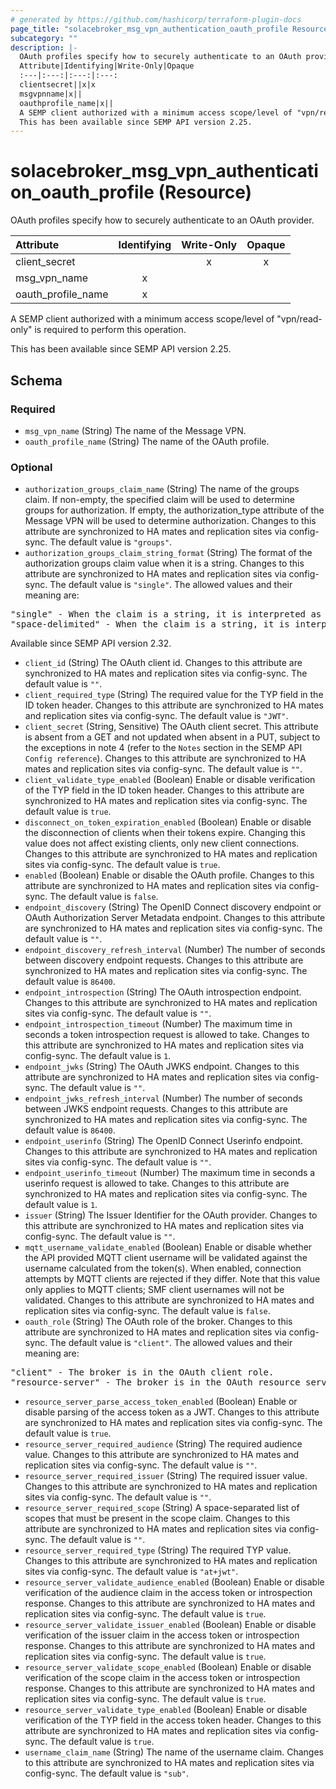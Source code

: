 ```yaml
---
# generated by https://github.com/hashicorp/terraform-plugin-docs
page_title: "solacebroker_msg_vpn_authentication_oauth_profile Resource - solacebroker"
subcategory: ""
description: |-
  OAuth profiles specify how to securely authenticate to an OAuth provider.
  Attribute|Identifying|Write-Only|Opaque
  :---|:---:|:---:|:---:
  clientsecret||x|x
  msgvpnname|x||
  oauthprofile_name|x||
  A SEMP client authorized with a minimum access scope/level of "vpn/read-only" is required to perform this operation.
  This has been available since SEMP API version 2.25.
---
```


# solacebroker_msg_vpn_authentication_oauth_profile (Resource)

OAuth profiles specify how to securely authenticate to an OAuth provider.


Attribute|Identifying|Write-Only|Opaque
:---|:---:|:---:|:---:
client_secret||x|x
msg_vpn_name|x||
oauth_profile_name|x||



A SEMP client authorized with a minimum access scope/level of "vpn/read-only" is required to perform this operation.

This has been available since SEMP API version 2.25.



<!-- schema generated by tfplugindocs -->
## Schema

### Required

- `msg_vpn_name` (String) The name of the Message VPN.
- `oauth_profile_name` (String) The name of the OAuth profile.

### Optional

- `authorization_groups_claim_name` (String) The name of the groups claim. If non-empty, the specified claim will be used to determine groups for authorization. If empty, the authorization_type attribute of the Message VPN will be used to determine authorization. Changes to this attribute are synchronized to HA mates and replication sites via config-sync. The default value is `"groups"`.
- `authorization_groups_claim_string_format` (String) The format of the authorization groups claim value when it is a string. Changes to this attribute are synchronized to HA mates and replication sites via config-sync. The default value is `"single"`. The allowed values and their meaning are:

<pre>
"single" - When the claim is a string, it is interpreted as as single group.
"space-delimited" - When the claim is a string, it is interpreted as a space-delimited list of groups, similar to the "scope" claim.
</pre>
 Available since SEMP API version 2.32.
- `client_id` (String) The OAuth client id. Changes to this attribute are synchronized to HA mates and replication sites via config-sync. The default value is `""`.
- `client_required_type` (String) The required value for the TYP field in the ID token header. Changes to this attribute are synchronized to HA mates and replication sites via config-sync. The default value is `"JWT"`.
- `client_secret` (String, Sensitive) The OAuth client secret. This attribute is absent from a GET and not updated when absent in a PUT, subject to the exceptions in note 4 (refer to the `Notes` section in the SEMP API `Config reference`). Changes to this attribute are synchronized to HA mates and replication sites via config-sync. The default value is `""`.
- `client_validate_type_enabled` (Boolean) Enable or disable verification of the TYP field in the ID token header. Changes to this attribute are synchronized to HA mates and replication sites via config-sync. The default value is `true`.
- `disconnect_on_token_expiration_enabled` (Boolean) Enable or disable the disconnection of clients when their tokens expire. Changing this value does not affect existing clients, only new client connections. Changes to this attribute are synchronized to HA mates and replication sites via config-sync. The default value is `true`.
- `enabled` (Boolean) Enable or disable the OAuth profile. Changes to this attribute are synchronized to HA mates and replication sites via config-sync. The default value is `false`.
- `endpoint_discovery` (String) The OpenID Connect discovery endpoint or OAuth Authorization Server Metadata endpoint. Changes to this attribute are synchronized to HA mates and replication sites via config-sync. The default value is `""`.
- `endpoint_discovery_refresh_interval` (Number) The number of seconds between discovery endpoint requests. Changes to this attribute are synchronized to HA mates and replication sites via config-sync. The default value is `86400`.
- `endpoint_introspection` (String) The OAuth introspection endpoint. Changes to this attribute are synchronized to HA mates and replication sites via config-sync. The default value is `""`.
- `endpoint_introspection_timeout` (Number) The maximum time in seconds a token introspection request is allowed to take. Changes to this attribute are synchronized to HA mates and replication sites via config-sync. The default value is `1`.
- `endpoint_jwks` (String) The OAuth JWKS endpoint. Changes to this attribute are synchronized to HA mates and replication sites via config-sync. The default value is `""`.
- `endpoint_jwks_refresh_interval` (Number) The number of seconds between JWKS endpoint requests. Changes to this attribute are synchronized to HA mates and replication sites via config-sync. The default value is `86400`.
- `endpoint_userinfo` (String) The OpenID Connect Userinfo endpoint. Changes to this attribute are synchronized to HA mates and replication sites via config-sync. The default value is `""`.
- `endpoint_userinfo_timeout` (Number) The maximum time in seconds a userinfo request is allowed to take. Changes to this attribute are synchronized to HA mates and replication sites via config-sync. The default value is `1`.
- `issuer` (String) The Issuer Identifier for the OAuth provider. Changes to this attribute are synchronized to HA mates and replication sites via config-sync. The default value is `""`.
- `mqtt_username_validate_enabled` (Boolean) Enable or disable whether the API provided MQTT client username will be validated against the username calculated from the token(s). When enabled, connection attempts by MQTT clients are rejected if they differ. Note that this value only applies to MQTT clients; SMF client usernames will not be validated. Changes to this attribute are synchronized to HA mates and replication sites via config-sync. The default value is `false`.
- `oauth_role` (String) The OAuth role of the broker. Changes to this attribute are synchronized to HA mates and replication sites via config-sync. The default value is `"client"`. The allowed values and their meaning are:

<pre>
"client" - The broker is in the OAuth client role.
"resource-server" - The broker is in the OAuth resource server role.
</pre>
- `resource_server_parse_access_token_enabled` (Boolean) Enable or disable parsing of the access token as a JWT. Changes to this attribute are synchronized to HA mates and replication sites via config-sync. The default value is `true`.
- `resource_server_required_audience` (String) The required audience value. Changes to this attribute are synchronized to HA mates and replication sites via config-sync. The default value is `""`.
- `resource_server_required_issuer` (String) The required issuer value. Changes to this attribute are synchronized to HA mates and replication sites via config-sync. The default value is `""`.
- `resource_server_required_scope` (String) A space-separated list of scopes that must be present in the scope claim. Changes to this attribute are synchronized to HA mates and replication sites via config-sync. The default value is `""`.
- `resource_server_required_type` (String) The required TYP value. Changes to this attribute are synchronized to HA mates and replication sites via config-sync. The default value is `"at+jwt"`.
- `resource_server_validate_audience_enabled` (Boolean) Enable or disable verification of the audience claim in the access token or introspection response. Changes to this attribute are synchronized to HA mates and replication sites via config-sync. The default value is `true`.
- `resource_server_validate_issuer_enabled` (Boolean) Enable or disable verification of the issuer claim in the access token or introspection response. Changes to this attribute are synchronized to HA mates and replication sites via config-sync. The default value is `true`.
- `resource_server_validate_scope_enabled` (Boolean) Enable or disable verification of the scope claim in the access token or introspection response. Changes to this attribute are synchronized to HA mates and replication sites via config-sync. The default value is `true`.
- `resource_server_validate_type_enabled` (Boolean) Enable or disable verification of the TYP field in the access token header. Changes to this attribute are synchronized to HA mates and replication sites via config-sync. The default value is `true`.
- `username_claim_name` (String) The name of the username claim. Changes to this attribute are synchronized to HA mates and replication sites via config-sync. The default value is `"sub"`.
